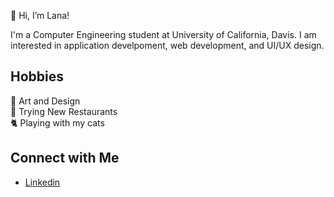 👋 Hi, I’m Lana!

I'm a Computer Engineering student at University of California, Davis. I am interested in application develpoment, web development, and UI/UX design.

## Hobbies
🎨 Art and Design <br/>
🍱 Trying New Restaurants </br>
🐈 Playing with my cats

## Connect with Me
- [Linkedin](https://www.linkedin.com/in/lana-wong-2639281a3/) <br/>
